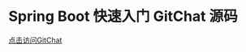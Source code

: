 # Spring Boot 快速入门 GitChat 源码

[点击访问GitChat](http://gitbook.cn/gitchat/activity/5a444c451f6ee91a25846ac1)

